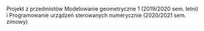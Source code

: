 Projekt z przedmiotów Modelowanie geometryczne 1 (2019/2020 sem. letni) i Programowanie urządzeń sterowanych numerycznie (2020/2021 sem. zimowy)

